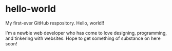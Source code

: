 # hello-world
My first-ever GitHub respository.  Hello, world!! 

I'm a newbie web developer who has come to love designing, programming, and tinkering with websites.  Hope to get something of substance on here soon!
